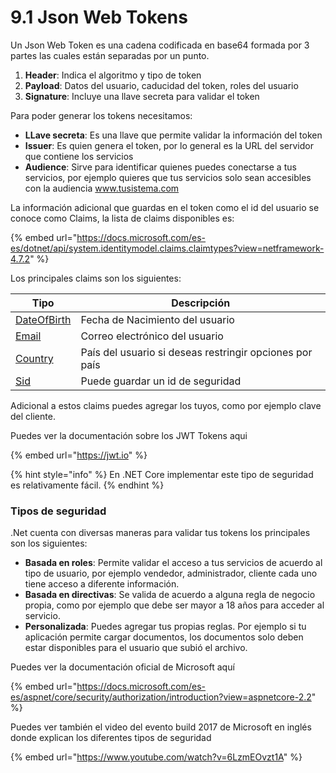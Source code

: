 # 9.1 Json Web Tokens

Un Json Web Token es una cadena codificada en base64 formada por 3 partes las cuales están separadas por un punto.

1. **Header**: Indica el algoritmo y tipo de token
2. **Payload**: Datos del usuario, caducidad del token, roles del usuario
3. **Signature**: Incluye una llave secreta para validar el token

Para poder generar los tokens necesitamos:

* **LLave secreta**: Es una llave que permite validar la información del token
* **Issuer**: Es quien genera el token, por lo general es la URL del servidor que contiene los servicios
* **Audience**: Sirve para identificar quienes puedes conectarse a tus servicios, por ejemplo quieres que tus servicios solo sean accesibles con la audiencia www.tusistema.com

La información adicional que guardas en el token como el id del usuario se conoce como Claims, la lista de claims disponibles es:

{% embed url="https://docs.microsoft.com/es-es/dotnet/api/system.identitymodel.claims.claimtypes?view=netframework-4.7.2" %}

Los principales claims son los siguientes:

| Tipo                                                                                                                                                                                         | Descripción                                             |
| -------------------------------------------------------------------------------------------------------------------------------------------------------------------------------------------- | ------------------------------------------------------- |
| [DateOfBirth](https://docs.microsoft.com/es-es/dotnet/api/system.identitymodel.claims.claimtypes.dateofbirth?view=netframework-4.7.2#System\_IdentityModel\_Claims\_ClaimTypes\_DateOfBirth) | Fecha de Nacimiento del usuario                         |
| [Email](https://docs.microsoft.com/es-es/dotnet/api/system.identitymodel.claims.claimtypes.email?view=netframework-4.7.2#System\_IdentityModel\_Claims\_ClaimTypes\_Email)                   | Correo electrónico del usuario                          |
| [Country](https://docs.microsoft.com/es-es/dotnet/api/system.identitymodel.claims.claimtypes.country?view=netframework-4.7.2#System\_IdentityModel\_Claims\_ClaimTypes\_Country)             | País del usuario si deseas restringir opciones por país |
| [Sid](https://docs.microsoft.com/es-es/dotnet/api/system.identitymodel.claims.claimtypes.sid?view=netframework-4.7.2#System\_IdentityModel\_Claims\_ClaimTypes\_Sid)                         | Puede guardar un id de seguridad                        |

Adicional a estos claims puedes agregar los tuyos, como por ejemplo clave del cliente.

Puedes ver la documentación sobre los JWT Tokens aqui

{% embed url="https://jwt.io" %}

{% hint style="info" %}
En .NET Core implementar este tipo de seguridad es relativamente fácil.
{% endhint %}

### Tipos de seguridad

.Net cuenta con diversas maneras para validar tus tokens los principales son los siguientes:

* **Basada en roles**: Permite validar el acceso a tus servicios de acuerdo al tipo de usuario, por ejemplo vendedor, administrador, cliente cada uno tiene acceso a diferente información.
* **Basada en directivas**: Se valida de acuerdo a alguna regla de negocio propia, como por ejemplo que debe ser mayor a 18 años para acceder al servicio.
* **Personalizada**: Puedes agregar tus propias reglas. Por ejemplo si tu aplicación permite cargar documentos, los documentos solo deben estar disponibles para el usuario que subió el archivo.

Puedes ver la documentación oficial de Microsoft aquí

{% embed url="https://docs.microsoft.com/es-es/aspnet/core/security/authorization/introduction?view=aspnetcore-2.2" %}

Puedes ver también el video del evento build 2017 de Microsoft en inglés donde explican los diferentes tipos de seguridad

{% embed url="https://www.youtube.com/watch?v=6LzmEOvzt1A" %}

